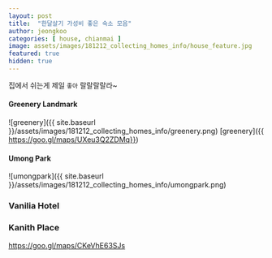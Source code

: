 ```yaml
---
layout: post
title:  "한달살기 가성비 좋은 숙소 모음"
author: jeongkoo
categories: [ house, chianmai ]
image: assets/images/181212_collecting_homes_info/house_feature.jpg
featured: true
hidden: true
---
```


집에서 쉬는게 제일 `좋아` 랄랄랄랄라~

#### Greenery Landmark

![greenery]({{ site.baseurl }}/assets/images/181212_collecting_homes_info/greenery.png)
 [greenery]({{ https://goo.gl/maps/UXeu3Q2ZDMq}})

#### Umong Park

![umongpark]({{ site.baseurl }}/assets/images/181212_collecting_homes_info/umongpark.png)

### Vanilia Hotel

### Kanith Place 
https://goo.gl/maps/CKeVhE63SJs
